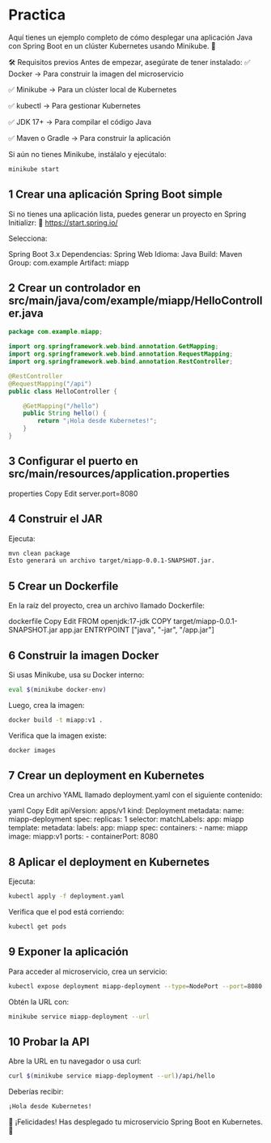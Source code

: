 # Practica

Aquí tienes un ejemplo completo de cómo desplegar una aplicación Java con Spring Boot en un clúster Kubernetes usando Minikube. 🚀

🛠 Requisitos previos
Antes de empezar, asegúrate de tener instalado: 
✅ Docker → Para construir la imagen del microservicio

✅ Minikube → Para un clúster local de Kubernetes

✅ kubectl → Para gestionar Kubernetes

✅ JDK 17+ → Para compilar el código Java

✅ Maven o Gradle → Para construir la aplicación

Si aún no tienes Minikube, instálalo y ejecútalo:

```sh
minikube start
```

## 1 Crear una aplicación Spring Boot simple
Si no tienes una aplicación lista, puedes generar un proyecto en Spring Initializr:
🔗 https://start.spring.io/

Selecciona:

Spring Boot 3.x
Dependencias: Spring Web
Idioma: Java
Build: Maven
Group: com.example
Artifact: miapp


## 2 Crear un controlador en src/main/java/com/example/miapp/HelloController.java
```java
package com.example.miapp;

import org.springframework.web.bind.annotation.GetMapping;
import org.springframework.web.bind.annotation.RequestMapping;
import org.springframework.web.bind.annotation.RestController;

@RestController
@RequestMapping("/api")
public class HelloController {

    @GetMapping("/hello")
    public String hello() {
        return "¡Hola desde Kubernetes!";
    }
}

```


## 3 Configurar el puerto en src/main/resources/application.properties
properties
Copy
Edit
server.port=8080

## 4 Construir el JAR
Ejecuta:

```sh
mvn clean package
Esto generará un archivo target/miapp-0.0.1-SNAPSHOT.jar.
```

## 5 Crear un Dockerfile
En la raíz del proyecto, crea un archivo llamado Dockerfile:

dockerfile
Copy
Edit
FROM openjdk:17-jdk
COPY target/miapp-0.0.1-SNAPSHOT.jar app.jar
ENTRYPOINT ["java", "-jar", "/app.jar"]

## 6 Construir la imagen Docker
Si usas Minikube, usa su Docker interno:

```sh
eval $(minikube docker-env)
```

Luego, crea la imagen:

```sh
docker build -t miapp:v1 .
```

Verifica que la imagen existe:

```sh
docker images
```

## 7 Crear un deployment en Kubernetes
Crea un archivo YAML llamado deployment.yaml con el siguiente contenido:

yaml
Copy
Edit
apiVersion: apps/v1
kind: Deployment
metadata:
  name: miapp-deployment
spec:
  replicas: 1
  selector:
    matchLabels:
      app: miapp
  template:
    metadata:
      labels:
        app: miapp
    spec:
      containers:
        - name: miapp
          image: miapp:v1
          ports:
            - containerPort: 8080
## 8 Aplicar el deployment en Kubernetes
Ejecuta:

```sh
kubectl apply -f deployment.yaml
```

Verifica que el pod está corriendo:

```sh
kubectl get pods
```

## 9  Exponer la aplicación
Para acceder al microservicio, crea un servicio:

```sh
kubectl expose deployment miapp-deployment --type=NodePort --port=8080
```

Obtén la URL con:

```sh
minikube service miapp-deployment --url
```

## 10 Probar la API
Abre la URL en tu navegador o usa curl:

```sh
curl $(minikube service miapp-deployment --url)/api/hello
```

Deberías recibir:

```sh
¡Hola desde Kubernetes!
```

🎉 ¡Felicidades! Has desplegado tu microservicio Spring Boot en Kubernetes. 🚀







